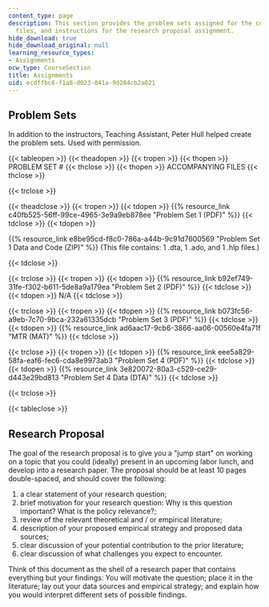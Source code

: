 ```yaml
---
content_type: page
description: This section provides the problem sets assigned for the course, accompanying
  files, and instructions for the research proposal assignment.
hide_download: true
hide_download_original: null
learning_resource_types:
- Assignments
ocw_type: CourseSection
title: Assignments
uid: ecdffbc6-f1a8-d023-041a-9d284cb2a021
---
```


Problem Sets
------------

In addition to the instructors, Teaching Assistant, Peter Hull helped create the problem sets. Used with permission.

{{< tableopen >}}
{{< theadopen >}}
{{< tropen >}}
{{< thopen >}}
PROBLEM SET #
{{< thclose >}}
{{< thopen >}}
ACCOMPANYING FILES
{{< thclose >}}

{{< trclose >}}

{{< theadclose >}}
{{< tropen >}}
{{< tdopen >}}
{{% resource_link c40fb525-56ff-99ce-4965-3e9a9eb878ee "Problem Set 1 (PDF)" %}}
{{< tdclose >}}
{{< tdopen >}}


{{% resource_link e8be95cd-f8c0-786a-a44b-9c91d7600569 "Problem Set 1 Data and Code (ZIP)" %}} (This file contains: 1 .dta, 1 .ado, and 1 .hlp files.)


{{< tdclose >}}

{{< trclose >}}
{{< tropen >}}
{{< tdopen >}}
{{% resource_link b92ef749-31fe-f302-b611-5de8a9a179ea "Problem Set 2 (PDF)" %}}
{{< tdclose >}}
{{< tdopen >}}
N/A
{{< tdclose >}}

{{< trclose >}}
{{< tropen >}}
{{< tdopen >}}
{{% resource_link b073fc56-a9eb-7c70-9bca-232a61335dcb "Problem Set 3 (PDF)" %}}
{{< tdclose >}}
{{< tdopen >}}
{{% resource_link ad6aac17-9cb6-3866-aa06-00560e4fa71f "MTR (MAT)" %}}
{{< tdclose >}}

{{< trclose >}}
{{< tropen >}}
{{< tdopen >}}
{{% resource_link eee5a829-58fa-eaf6-fec6-cda8e9973ab3 "Problem Set 4 (PDF)" %}}
{{< tdclose >}}
{{< tdopen >}}
{{% resource_link 3e820072-80a3-c529-ce29-d443e29bd813 "Problem Set 4 Data (DTA)" %}}
{{< tdclose >}}

{{< trclose >}}

{{< tableclose >}}

Research Proposal
-----------------

The goal of the research proposal is to give you a "jump start" on working on a topic that you could (ideally) present in an upcoming labor lunch, and develop into a research paper. The proposal should be at least 10 pages double-spaced, and should cover the following:

1.  a clear statement of your research question;
2.  brief motivation for your research question: Why is this question important? What is the policy relevance?;
3.  review of the relevant theoretical and / or empirical literature;
4.  description of your proposed empirical strategy and proposed data sources;
5.  clear discussion of your potential contribution to the prior literature;
6.  clear discussion of what challenges you expect to encounter.

Think of this document as the shell of a research paper that contains everything but your findings: You will motivate the question; place it in the literature; lay out your data sources and empirical strategy; and explain how you would interpret different sets of possible findings.